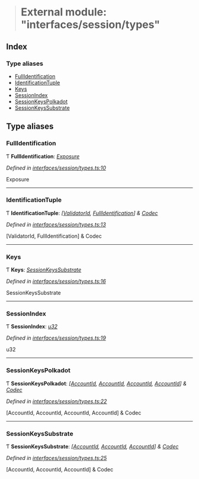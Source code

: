 > # External module: "interfaces/session/types"

## Index

### Type aliases

* [FullIdentification](_interfaces_session_types_.md#fullidentification)
* [IdentificationTuple](_interfaces_session_types_.md#identificationtuple)
* [Keys](_interfaces_session_types_.md#keys)
* [SessionIndex](_interfaces_session_types_.md#sessionindex)
* [SessionKeysPolkadot](_interfaces_session_types_.md#sessionkeyspolkadot)
* [SessionKeysSubstrate](_interfaces_session_types_.md#sessionkeyssubstrate)

## Type aliases

###  FullIdentification

Ƭ **FullIdentification**: *[Exposure](../interfaces/_interfaces_staking_types_.exposure.md)*

*Defined in [interfaces/session/types.ts:10](https://github.com/polkadot-js/api/blob/098a7a0/packages/types/src/interfaces/session/types.ts#L10)*

Exposure

___

###  IdentificationTuple

Ƭ **IdentificationTuple**: *[[ValidatorId](_interfaces_runtime_types_.md#validatorid), [FullIdentification](_interfaces_session_types_.md#fullidentification)] & [Codec](../interfaces/_types_.codec.md)*

*Defined in [interfaces/session/types.ts:13](https://github.com/polkadot-js/api/blob/098a7a0/packages/types/src/interfaces/session/types.ts#L13)*

[ValidatorId, FullIdentification] & Codec

___

###  Keys

Ƭ **Keys**: *[SessionKeysSubstrate](_interfaces_session_types_.md#sessionkeyssubstrate)*

*Defined in [interfaces/session/types.ts:16](https://github.com/polkadot-js/api/blob/098a7a0/packages/types/src/interfaces/session/types.ts#L16)*

SessionKeysSubstrate

___

###  SessionIndex

Ƭ **SessionIndex**: *[u32](../interfaces/_interfaceregistry_.interfaceregistry.md#u32)*

*Defined in [interfaces/session/types.ts:19](https://github.com/polkadot-js/api/blob/098a7a0/packages/types/src/interfaces/session/types.ts#L19)*

u32

___

###  SessionKeysPolkadot

Ƭ **SessionKeysPolkadot**: *[[AccountId](../classes/_primitive_generic_accountid_.accountid.md), [AccountId](../classes/_primitive_generic_accountid_.accountid.md), [AccountId](../classes/_primitive_generic_accountid_.accountid.md), [AccountId](../classes/_primitive_generic_accountid_.accountid.md)] & [Codec](../interfaces/_types_.codec.md)*

*Defined in [interfaces/session/types.ts:22](https://github.com/polkadot-js/api/blob/098a7a0/packages/types/src/interfaces/session/types.ts#L22)*

[AccountId, AccountId, AccountId, AccountId] & Codec

___

###  SessionKeysSubstrate

Ƭ **SessionKeysSubstrate**: *[[AccountId](../classes/_primitive_generic_accountid_.accountid.md), [AccountId](../classes/_primitive_generic_accountid_.accountid.md), [AccountId](../classes/_primitive_generic_accountid_.accountid.md)] & [Codec](../interfaces/_types_.codec.md)*

*Defined in [interfaces/session/types.ts:25](https://github.com/polkadot-js/api/blob/098a7a0/packages/types/src/interfaces/session/types.ts#L25)*

[AccountId, AccountId, AccountId] & Codec